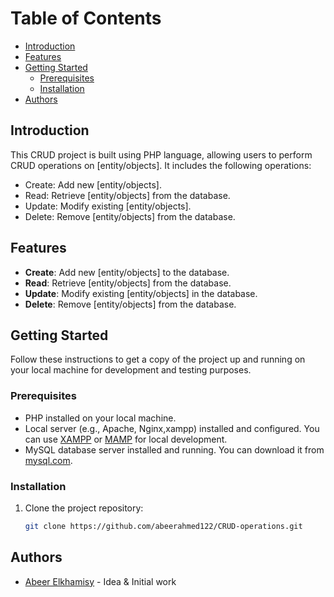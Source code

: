 # Table of Contents
- [Introduction](#introduction)
- [Features](#features)
- [Getting Started](#getting-started)
  - [Prerequisites](#prerequisites)
  - [Installation](#installation)
- [Authors](#authors)

## Introduction
This CRUD project is built using PHP language, allowing users to perform CRUD operations on [entity/objects]. It includes the following operations:

- Create: Add new [entity/objects].
- Read: Retrieve [entity/objects] from the database.
- Update: Modify existing [entity/objects].
- Delete: Remove [entity/objects] from the database.

## Features
- **Create**: Add new [entity/objects] to the database.
- **Read**: Retrieve [entity/objects] from the database.
- **Update**: Modify existing [entity/objects] in the database.
- **Delete**: Remove [entity/objects] from the database.

## Getting Started
Follow these instructions to get a copy of the project up and running on your local machine for development and testing purposes.

### Prerequisites
- PHP installed on your local machine. 
- Local server (e.g., Apache, Nginx,xampp) installed and configured. You can use [XAMPP](https://www.apachefriends.org/index.html) or [MAMP](https://www.mamp.info/en/) for local development.
- MySQL database server installed and running. You can download it from [mysql.com](https://dev.mysql.com/downloads/mysql/).

### Installation
1. Clone the project repository:
   ```bash
   git clone https://github.com/abeerahmed122/CRUD-operations.git

## Authors
- [Abeer Elkhamisy](https://github.com/abeerahmed122) - Idea & Initial work
